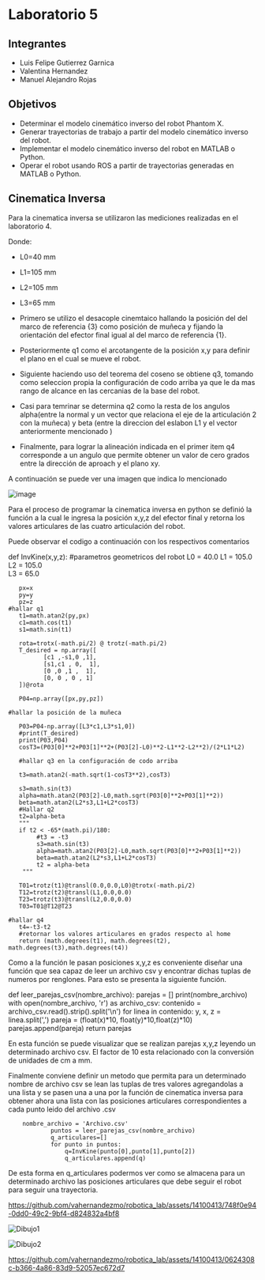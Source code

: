 # Laboratorio 5

## Integrantes

- Luis Felipe Gutierrez Garnica
- Valentina Hernandez
- Manuel Alejandro Rojas

## Objetivos

- Determinar el modelo cinemático inverso del robot Phantom X.
- Generar trayectorias de trabajo a partir del modelo cinemático inverso del robot.
- Implementar el modelo cinemático inverso del robot en MATLAB o Python.
- Operar el robot usando ROS a partir de trayectorias generadas en MATLAB o Python.

## Cinematica Inversa

Para la cinematica inversa se utilizaron las mediciones realizadas en el laboratorio 4.

Donde:

* L0=40 mm
* L1=105 mm
* L2=105 mm
* L3=65 mm

* Primero se utilizo el desacople cinemtaico hallando la posición del  del marco de referencia {3} como posición de muñeca y fijando la orientación del efector final igual al del marco de referencia {1}.
* Posteriormente q1 como el arcotangente de la posición x,y para definir el plano en el cual se mueve el robot.
* Siguiente haciendo uso del teorema del coseno se obtiene q3, tomando como seleccion propia la configuración de codo arriba ya que le da mas rango de alcance en las cercanias de la base del robot.
* Casi para temrinar se determina q2 como la resta de los angulos alpha(entre la normal y un vector que relaciona el eje de la articulación 2 con la muñeca) y beta (entre la direccion del eslabon L1 y el vector anteriormente mencionado )
* Finalmente, para lograr la alineación indicada en el primer item q4 corresponde a un angulo que permite obtener un valor de cero grados entre la dirección de aproach y el plano xy.

A continuación se puede ver una imagen que indica lo mencionado

![image](https://github.com/vahernandezmo/robotica_lab/assets/58895880/b1eeada2-514a-4bac-9d68-e27e13fe3090)


Para el proceso de programar la cinematica inversa en python se definió la función a la cual le ingresa la posición x,y,z del efector final y retorna los valores articulares de las cuatro articulación del robot.

Puede observar el codigo a continuación con los respectivos comentarios
 
def InvKine(x,y,z):
	#parametros geometricos del robot
       L0 = 40.0
       L1 = 105.0  
       L2 = 105.0  
       L3 = 65.0  

       px=x
       py=y
       pz=z
	#hallar q1
       t1=math.atan2(py,px)
       c1=math.cos(t1)
       s1=math.sin(t1)

       rota=trotx(-math.pi/2) @ trotz(-math.pi/2)
       T_desired = np.array([
              [c1 ,-s1,0 ,1],
              [s1,c1 , 0,  1],
              [0 ,0 ,1 ,  1],
              [0, 0 , 0 , 1]
       ])@rota

       P04=np.array([px,py,pz])
       
	#hallar la posición de la muñeca
	
       P03=P04-np.array([L3*c1,L3*s1,0])
       #print(T_desired)
       print(P03,P04)
       cosT3=(P03[0]**2+P03[1]**2+(P03[2]-L0)**2-L1**2-L2**2)/(2*L1*L2)
       
       #hallar q3 en la configuración de codo arriba
       
       t3=math.atan2(-math.sqrt(1-cosT3**2),cosT3)

       s3=math.sin(t3)
       alpha=math.atan2(P03[2]-L0,math.sqrt(P03[0]**2+P03[1]**2))
       beta=math.atan2(L2*s3,L1+L2*cosT3)
       #Hallar q2
       t2=alpha-beta
       """
       if t2 < -65*(math.pi)/180:
            #t3 = -t3
            s3=math.sin(t3)
            alpha=math.atan2(P03[2]-L0,math.sqrt(P03[0]**2+P03[1]**2))
            beta=math.atan2(L2*s3,L1+L2*cosT3)
            t2 = alpha-beta
        """

       T01=trotz(t1)@transl(0.0,0.0,L0)@trotx(-math.pi/2)
       T12=trotz(t2)@transl(L1,0.0,0.0)
       T23=trotz(t3)@transl(L2,0.0,0.0)
       T03=T01@T12@T23

	#hallar q4
       t4=-t3-t2
       #retornar los valores articulares en grados respecto al home
       return (math.degrees(t1), math.degrees(t2), 		       math.degrees(t3),math.degrees(t4))

Como a la función le pasan posiciones x,y,z es conveniente diseñar una función que sea capaz de leer un archivo csv y encontrar dichas tuplas de numeros por renglones. Para esto se presenta la siguiente función.

def leer_parejas_csv(nombre_archivo):
    parejas = []
    print(nombre_archivo)
    with open(nombre_archivo, 'r') as archivo_csv:
        contenido = archivo_csv.read().strip().split('\n')
        for linea in contenido:
            y, x, z = linea.split(',')
            pareja = (float(x)*10, float(y)*10,float(z)*10)
            parejas.append(pareja)
    return parejas

En esta función se puede visualizar que se realizan parejas x,y,z leyendo un determinado archivo csv. El factor de 10 esta relacionado con la conversión de unidades de cm a mm.

Finalmente conviene definir un metodo que permita para un determinado nombre de archivo csv se lean las tuplas de tres valores agregandolas a una lista y se pasen una a una por la función de cinematica inversa para obtener ahora una lista con las posiciones articulares correspondientes a cada punto leido del archivo .csv

		nombre_archivo = 'Archivo.csv'
                puntos = leer_parejas_csv(nombre_archivo)
                q_articulares=[]
                for punto in puntos:
                    q=InvKine(punto[0],punto[1],punto[2])
                    q_articulares.append(q)
      
De esta forma en q_articulares podermos ver como se almacena para un determinado archivo las posiciones articulares que debe seguir el robot para seguir una trayectoria.



https://github.com/vahernandezmo/robotica_lab/assets/14100413/748f0e94-0dd0-49c2-9bf4-d824832a4bf8

![Dibujo1](https://github.com/vahernandezmo/robotica_lab/assets/14100413/715eaad4-681b-4dc0-b8f0-13a39cf907e3)

![Dibujo2](https://github.com/vahernandezmo/robotica_lab/assets/14100413/b039e8aa-84d9-4851-b6c8-ece550053e8c)

https://github.com/vahernandezmo/robotica_lab/assets/14100413/0624308c-b366-4a86-83d9-52057ec672d7


    

